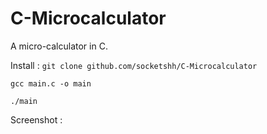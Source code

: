 # C-Microcalculator
A micro-calculator in C.

Install : 
```git clone github.com/socketshh/C-Microcalculator```



```gcc main.c -o main```


```./main```

Screenshot :

